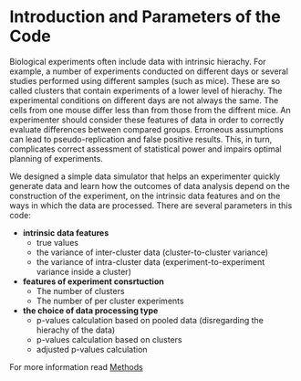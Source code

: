 # Introduction and Parameters of the Code
Biological experiments often include data with intrinsic hierachy. For example, a number of experiments conducted on different days or several studies performed using different samples (such as mice). These are so called clusters that contain experiments of a lower level of hierachy. The experimental conditions on different days are not always the same. The cells from one mouse differ less than from those from the diffrent mice. An experimenter should consider these features of data in order to correctly evaluate differences between compared groups. Erroneous assumptions can lead to pseudo-replication and false positive results. This, in turn, complicates correct assessment of statistical power and impairs optimal planning of experiments. 

We designed a simple data simulator that helps an experimenter quickly generate data and learn how the outcomes of data analysis depend on the construction of the experiment, on the intrinsic data features and on the ways in which the data are processed. There are several parameters in this code:
* **intrinsic data features** 
	* true values
	* the variance of inter-cluster data (cluster-to-cluster variance)
	* the variance of intra-cluster data (experiment-to-experiment variance inside a cluster)
* **features of experiment consrtuction**
	* The number of clusters 
	* The number of per cluster experiments 
* **the choice of data processing type**
	* p-values calculation based on pooled data (disregarding the hierachy of the data)
	* p-values calculation based on clusters 
	* adjusted p-values calculation 
		
For more information read [Methods](https://github.com/juliaLopanskaia/biostastics_article/blob/master/docs/methods.md)
